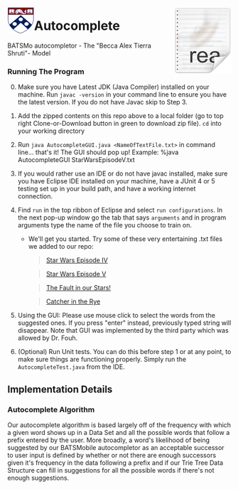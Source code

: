 <img src="https://github.com/shruti0085/594-AutoComplete/blob/master/Media/shield-only-RGB-4k.png" align="left" width="60" height="60"> <img src="https://github.com/shruti0085/594-AutoComplete/blob/master/Media/icon.png" align="right" />


# Autocomplete 
BATSMo autocompletor - The "Becca Alex Tierra Shruti"- Model<br>


### Running The Program
0. Make sure you have Latest JDK (Java Compiler) installed on your machine.  Run `javac -version` in your command line to ensure you have the latest version.  If you do not have Javac skip to Step 3.
1. Add the zipped contents on this repo above to a local folder (go to top right Clone-or-Download button in green to download zip file).  `cd` into your working directory
2. Run `java AutocompleteGUI.java <NameOfTextFile.txt>` in command line... that's it!  The GUI should pop up! Example: %java AutocompleteGUI StarWarsEpisodeV.txt
3. If you would rather use an IDE or do not have javac installed, make sure you have Eclipse IDE installed on your machine, have a JUnit 4 or 5 testing set up in your build path, and have a working internet connection.
4. Find `run` in the top ribbon of Eclipse and select `run configurations`.  In the next pop-up window go the tab that says `arguments` and in program arguments type the name of the file you choose to train on. 
   - We'll get you started.  Try some of these very entertaining .txt files we added to our repo:
   
      > [Star Wars Episode IV](https://github.com/shruti0085/594-AutoComplete/blob/master/StarWarsEpisodeIV.txt)
      
      > [Star Wars Episode V](https://github.com/shruti0085/594-AutoComplete/blob/master/StarWarsEpisodeV.txt)
      
      > [The Fault in our Stars!](https://github.com/shruti0085/594-AutoComplete/blob/master/fault.txt)
      
      > [Catcher in the Rye](https://github.com/shruti0085/594-AutoComplete/blob/master/catcher.txt)

5. Using the GUI: Please use mouse click to select the words from the suggested ones. If you press "enter" instead, previously typed string will disappear. Note that GUI was implemented by the third party which was allowed by Dr. Fouh.
      
6. (Optional) Run Unit tests. You can do this before step 1 or at any point, to make sure things are functioning properly. Simply run the `AutocompleteTest.java` from the IDE.

## Implementation Details

### Autocomplete Algorithm
Our autocomplete algorithm is based largely off of the frequency with which a given word shows up in a Data Set and all the possible words that follow a prefix entered by the user. More broadly, a word's likelihood of being suggested by our BATSMobile autocompletor as an acceptable successor to user input is defined by whether or not there are enough successors given it's frequency in the data following a prefix and if our Trie Tree Data Structure can fill in suggestions for all the possible words if there's not enough suggestions.  
